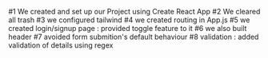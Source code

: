 #1
We created and set up our Project using Create React App
#2
We cleared all trash
#3
we configured tailwind
#4
we created routing in App.js
#5
we created login/signup page : provided toggle feature to it
#6
we also built header 
#7
avoided form submition's default behaviour
#8
validation : added validation of details using regex 
